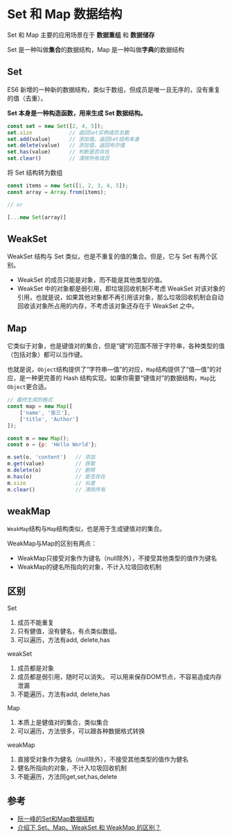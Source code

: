 # Set 和 Map 数据结构

Set 和 Map 主要的应用场景在于 **数据重组** 和 **数据储存**

Set 是一种叫做**集合**的数据结构，Map 是一种叫做**字典**的数据结构


## Set

ES6 新增的一种新的数据结构，类似于数组，但成员是唯一且无序的，没有重复的值（去重）。

**Set 本身是一种构造函数，用来生成 Set 数据结构。**

```js
const set = new Set([2, 4, 5]);
set.size            // 返回Set实例成员总数
set.add(value)      // 添加值，返回Set结构本身
set.delete(value)   // 添加值，返回布尔值
set.has(value)      // 判断是否存在
set.clear()         // 清除所有成员
```



将 Set 结构转为数组

```js
const items = new Set([1, 2, 3, 4, 5]);
const array = Array.from(items);

// or

[...new Set(array)] 
```


## WeakSet

WeakSet 结构与 Set 类似，也是不重复的值的集合。但是，它与 Set 有两个区别。

- WeakSet 的成员只能是对象，而不能是其他类型的值。
- WeakSet 中的对象都是弱引用，即垃圾回收机制不考虑 WeakSet 对该对象的引用，也就是说，如果其他对象都不再引用该对象，那么垃圾回收机制会自动回收该对象所占用的内存，不考虑该对象还存在于 WeakSet 之中。

## Map

它类似于对象，也是键值对的集合，但是“键”的范围不限于字符串，各种类型的值（包括对象）都可以当作键。

也就是说，`Object`结构提供了“字符串—值”的对应，`Map`结构提供了“值—值”的对应，是一种更完善的 Hash 结构实现。如果你需要“键值对”的数据结构，`Map`比`Object`更合适。

```js
// 最终生成的格式
const map = new Map([
    ['name', '张三'],
    ['title', 'Author']
]);

const m = new Map();
const o = {p: 'Hello World'};

m.set(o, 'content')   // 添加
m.get(value)          // 获取
m.delete(o)           // 删除
m.has(o)              // 是否存在
m.size                // 长度
m.clear()             // 清除所有
```

## weakMap

`WeakMap`结构与`Map`结构类似，也是用于生成键值对的集合。

WeakMap与Map的区别有两点：

- WeakMap只接受对象作为键名（null除外），不接受其他类型的值作为键名
- WeakMap的键名所指向的对象，不计入垃圾回收机制

## 区别

Set

1. 成员不能重复
2. 只有健值，没有健名，有点类似数组。
3. 可以遍历，方法有add, delete,has

weakSet

1. 成员都是对象
2. 成员都是弱引用，随时可以消失。 可以用来保存DOM节点，不容易造成内存泄漏
3. 不能遍历，方法有add, delete,has

Map
1. 本质上是健值对的集合，类似集合
2. 可以遍历，方法很多，可以跟各种数据格式转换

weakMap
1. 直接受对象作为健名（null除外），不接受其他类型的值作为健名
2. 健名所指向的对象，不计入垃圾回收机制
3. 不能遍历，方法同get,set,has,delete


## 参考

- [阮一峰的Set和Map数据结构](https://es6.ruanyifeng.com/?search=static&x=0&y=0#docs/set-map#Map)
- [介绍下 Set、Map、WeakSet 和 WeakMap 的区别？](https://muyiy.cn/question/js/4.html)